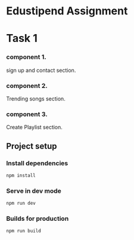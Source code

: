 # Edustipend Assignment

# Task 1

### component 1.

sign up and contact section.

### component 2.

Trending songs section.

### component 3.

Create Playlist section.

## Project setup

### Install dependencies

```sh
npm install
```

### Serve in dev mode

```sh
npm run dev
```

### Builds for production

```sh
npm run build
```
